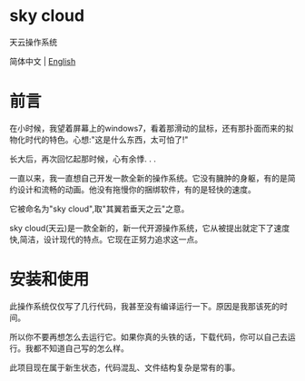 <h1 align:"center">sky cloud</h1>
<p align:"center">天云操作系统</p>

简体中文 | [English](./readme_en.md)

# 前言

在小时候，我望着屏幕上的windows7，看着那滑动的鼠标，还有那扑面而来的拟物化时代的特色。心想:"这是什么东西，太可怕了!"

长大后，再次回忆起那时候，心有余悸. . .

一直以来，我一直想自己开发一款全新的操作系统。它没有臃肿的身躯，有的是简约设计和流畅的动画。他没有拖慢你的捆绑软件，有的是轻快的速度。

它被命名为"sky cloud",取"其翼若垂天之云"之意。

sky cloud(天云)是一款全新的，新一代开源操作系统，它从被提出就定下了速度快,简洁，设计现代的特点。它现在正努力追求这一点。

# 安装和使用

此操作系统仅仅写了几行代码，我甚至没有编译运行一下。原因是我那该死的时间。

所以你不要再想怎么去运行它。如果你真的头铁的话，下载代码，你可以自己去运行。我都不知道自己写的怎么样。

此项目现在属于新生状态，代码混乱、文件结构复杂是常有的事。